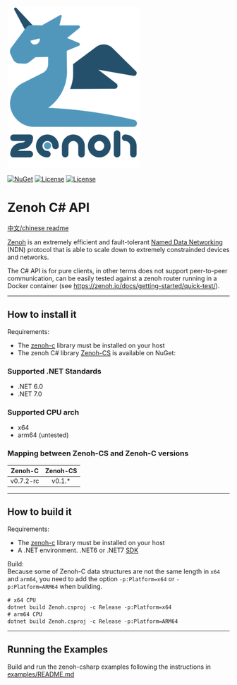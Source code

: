 ![zenoh banner](./zenoh-dragon.png)

[![NuGet](https://img.shields.io/nuget/v/Zenoh.svg)](https://www.nuget.org/packages/Zenoh-CS/)
[![License](https://img.shields.io/badge/License-EPL%202.0-blue)](https://choosealicense.com/licenses/epl-2.0/)
[![License](https://img.shields.io/badge/License-Apache%202.0-blue.svg)](https://opensource.org/licenses/Apache-2.0)

# Zenoh C# API

[中文/chinese readme](https://github.com/sanri/zenoh-csharp/blob/master/README.zh.md)

[Zenoh](http://zenoh.io) is an extremely efficient and fault-tolerant [Named Data Networking](http://named-data.net) (NDN) protocol that is able to scale down to extremely constrainded devices and networks.

The C# API is for pure clients, in other terms does not support peer-to-peer communication, 
can be easily tested against a zenoh router running in a Docker container (see https://zenoh.io/docs/getting-started/quick-test/).


-------------------------------
## How to install it

Requirements:
- The [zenoh-c](https://github.com/eclipse-zenoh/zenoh-c) library must be installed on your host
- The zenoh C# library [Zenoh-CS](https://www.nuget.org/packages/Zenoh-CS/) is available on NuGet: 

### Supported .NET Standards
- .NET 6.0
- .NET 7.0

### Supported CPU arch
- x64
- arm64 (untested)

### Mapping between Zenoh-CS and Zenoh-C versions
|  Zenoh-C  | Zenoh-CS |
|:---------:|:--------:|
| v0.7.2-rc |  v0.1.*  |


-------------------------------
## How to build it

Requirements:  
 * The [zenoh-c](https://github.com/eclipse-zenoh/zenoh-c) library must be installed on your host
 * A .NET environment. .NET6 or .NET7 [SDK](https://dotnet.microsoft.com/zh-cn/download/dotnet)

Build:   
Because some of Zenoh-C data structures are not the same length in `x64` and `arm64`, you need to add the option `-p:Platform=x64` or `-p:Platform=ARM64` when building.
```shell
# x64 CPU
dotnet build Zenoh.csproj -c Release -p:Platform=x64
# arm64 CPU
dotnet build Zenoh.csproj -c Release -p:Platform=ARM64
```

-------------------------------
## Running the Examples

Build and run the zenoh-csharp examples following the instructions in [examples/README.md](https://github.com/sanri/zenoh-csharp/blob/master/examples/README.md)
